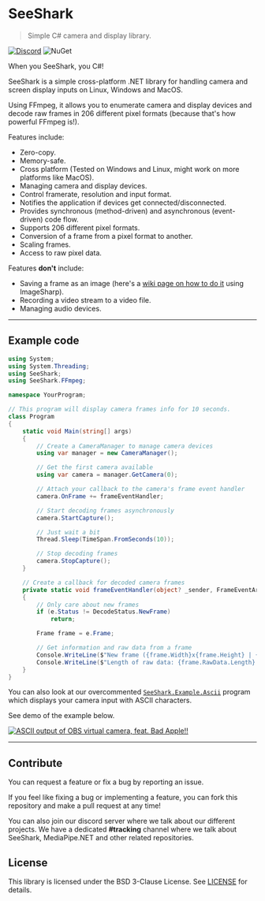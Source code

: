 # SeeShark

> Simple C# camera and display library.

[![Discord](https://img.shields.io/discord/871618277258960896?color=7289DA&label=%20&logo=discord&logoColor=white)](https://go.vignetteapp.org/discord) ![NuGet](https://img.shields.io/nuget/v/SeeShark)

When you SeeShark, you C#!

SeeShark is a simple cross-platform .NET library for handling camera and screen display inputs on Linux, Windows and MacOS.

Using FFmpeg, it allows you to enumerate camera and display devices and decode raw frames in 206 different pixel formats (because that's how powerful FFmpeg is!).

Features include:
- Zero-copy.
- Memory-safe.
- Cross platform (Tested on Windows and Linux, might work on more platforms like MacOS).
- Managing camera and display devices.
- Control framerate, resolution and input format.
- Notifies the application if devices get connected/disconnected.
- Provides synchronous (method-driven) and asynchronous (event-driven) code flow.
- Supports 206 different pixel formats.
- Conversion of a frame from a pixel format to another.
- Scaling frames.
- Access to raw pixel data.

Features **don't** include:
- Saving a frame as an image (here's a [wiki page on how to do it](https://github.com/vignetteapp/SeeShark/wiki/Saving-images) using ImageSharp).
- Recording a video stream to a video file.
- Managing audio devices.

***

## Example code

```cs
using System;
using System.Threading;
using SeeShark;
using SeeShark.FFmpeg;

namespace YourProgram;

// This program will display camera frames info for 10 seconds.
class Program
{
    static void Main(string[] args)
    {
        // Create a CameraManager to manage camera devices
        using var manager = new CameraManager();

        // Get the first camera available
        using var camera = manager.GetCamera(0);

        // Attach your callback to the camera's frame event handler
        camera.OnFrame += frameEventHandler;

        // Start decoding frames asynchronously
        camera.StartCapture();

        // Just wait a bit
        Thread.Sleep(TimeSpan.FromSeconds(10));

        // Stop decoding frames
        camera.StopCapture();
    }

    // Create a callback for decoded camera frames
    private static void frameEventHandler(object? _sender, FrameEventArgs e)
    {
        // Only care about new frames
        if (e.Status != DecodeStatus.NewFrame)
            return;

        Frame frame = e.Frame;

        // Get information and raw data from a frame
        Console.WriteLine($"New frame ({frame.Width}x{frame.Height} | {frame.PixelFormat})");
        Console.WriteLine($"Length of raw data: {frame.RawData.Length} bytes");
    }
}
```

You can also look at our overcommented [`SeeShark.Example.Ascii`](./SeeShark.Example.Ascii/) program which displays your camera input with ASCII characters.

See demo of the example below.

[![ASCII output of OBS virtual camera, feat. Bad Apple!!](https://user-images.githubusercontent.com/34704796/146024429-6b3d9188-5fd9-4463-8014-b2a33071c29e.gif)](https://i.imgur.com/YnW5Nn2.gif)

***

## Contribute

You can request a feature or fix a bug by reporting an issue.

If you feel like fixing a bug or implementing a feature, you can fork this repository and make a pull request at any time!

You can also join our discord server where we talk about our different projects.
We have a dedicated **#tracking** channel where we talk about SeeShark, MediaPipe.NET and other related repositories.

## License

This library is licensed under the BSD 3-Clause License.
See [LICENSE](LICENSE) for details.
